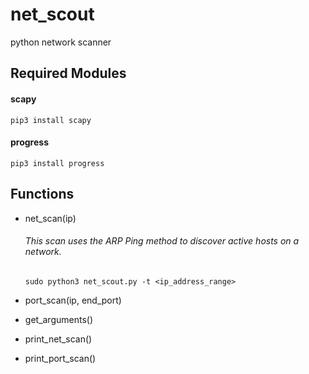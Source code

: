 # net_scout
  python network scanner
  
  ## Required Modules
  
   #### scapy
    pip3 install scapy
    
   #### progress
    pip3 install progress
    
  ## Functions
      
   + net_scan(ip)
   
       ###### This scan uses the ARP Ping method to discover active hosts on a network. 
   
      ```
      sudo python3 net_scout.py -t <ip_address_range>
      ```
      
   + port_scan(ip, end_port)
      
   + get_arguments()
      
   + print_net_scan()
      
   + print_port_scan()
      
     
